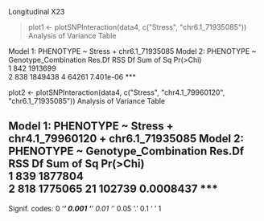 Longitudinal X23

> plot1 <- plotSNPInteraction(data4, c("Stress", "chr6.1_71935085"))
Analysis of Variance Table

Model 1: PHENOTYPE ~ Stress + chr6.1_71935085
Model 2: PHENOTYPE ~ Genotype_Combination
  Res.Df     RSS Df Sum of Sq  Pr(>Chi)    
1    842 1913699                           
2    838 1849438  4     64261 7.401e-06 ***

plot2 <- plotSNPInteraction(data4, c("Stress", "chr4.1_79960120", "chr6.1_71935085"))
Analysis of Variance Table

Model 1: PHENOTYPE ~ Stress + chr4.1_79960120 + chr6.1_71935085
Model 2: PHENOTYPE ~ Genotype_Combination
  Res.Df     RSS Df Sum of Sq  Pr(>Chi)    
1    839 1877804                           
2    818 1775065 21    102739 0.0008437 ***
---
Signif. codes:  0 ‘***’ 0.001 ‘**’ 0.01 ‘*’ 0.05 ‘.’ 0.1 ‘ ’ 1
